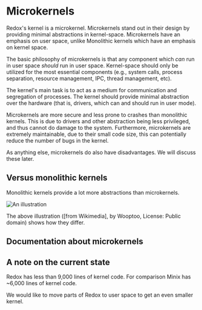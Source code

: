 Microkernels
============

Redox's kernel is a microkernel. Microkernels stand out in their design by providing minimal abstractions in kernel-space. Microkernels have an emphasis on user space, unlike Monolithic kernels which have an emphasis on kernel space.

The basic philosophy of microkernels is that any component which *can* run in user space *should* run in user space. Kernel-space should only be utilized for the most essential components (e.g., system calls, process separation, resource management, IPC, thread management, etc).

The kernel's main task is to act as a medium for communication and segregation of processes. The kernel should provide minimal abstraction over the hardware (that is, drivers, which can and should run in user mode).

Microkernels are more secure and less prone to crashes than monolithic kernels. This is due to drivers and other abstraction being less privileged, and thus cannot do damage to the system. Furthermore, microkernels are extremely maintainable, due to their small code size, this can potentially reduce the number of bugs in the kernel.

As anything else, microkernels do also have disadvantages. We will discuss these later.

Versus monolithic kernels
-------------------------

Monolithic kernels provide a lot more abstractions than microkernels.

![An illustration]

The above illustration ([from Wikimedia], by Wooptoo, License: Public domain) shows how they differ.

Documentation about microkernels
--------------------------------

[OSDev technical wiki]: https://wiki.osdev.org/Microkernel
[Minix documentation]: https://wiki.minix3.org/doku.php?id=www:documentation:start
[Minix features]: https://wiki.minix3.org/doku.php?id=www:documentation:features
[Minix reliability]: https://wiki.minix3.org/doku.php?id=www:documentation:reliability
[Minix paper]: http://www.minix3.org/docs/jorrit-herder/osr-jul06.pdf
[GNU Hurd documentation]: https://www.gnu.org/software/hurd/hurd/documentation.html
[HelenOS FAQ]: http://www.helenos.org/wiki/FAQ
[Microkernels performance paper]: https://os.inf.tu-dresden.de/pubs/sosp97/
[seL4 whitepaper]: https://sel4.systems/About/seL4-whitepaper.pdf
[Fuchsia documentation]: https://fuchsia.dev/fuchsia-src/get-started/learn/intro

A note on the current state
---------------------------

Redox has less than 9,000 lines of kernel code. For comparison Minix has ~6,000 lines of kernel code.

We would like to move parts of Redox to user space to get an even smaller kernel.

[An illustration]: https://upload.wikimedia.org/wikipedia/commons/6/67/OS-structure.svg
[from Wikipedia]: https://commons.wikimedia.org/wiki/File:OS-structure.svg
